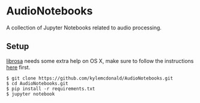 # AudioNotebooks

A collection of Jupyter Notebooks related to audio processing.

## Setup

[librosa](https://github.com/bmcfee/librosa) needs some extra help on OS X, make sure to follow the instructions [here](https://github.com/bmcfee/librosa#hints-for-os-x) first.

```
$ git clone https://github.com/kylemcdonald/AudioNotebooks.git
$ cd AudioNotebooks.git
$ pip install -r requirements.txt
$ jupyter notebook
```